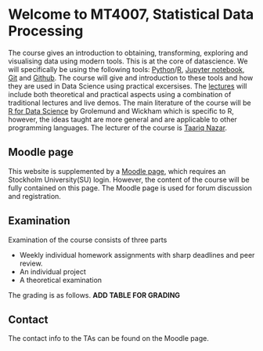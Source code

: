 # Welcome to MT4007, Statistical Data Processing
The course gives an introduction to obtaining, transforming, exploring and visualising data using modern tools.
This is at the core of datascience. We will specifically be using the following tools: [Python]()/[R](), [Jupyter
notebook](), [Git]() and [Github](). The course will give and introduction to these tools and how they are
used in Data Science using practical excersises. The [lectures](/lectures) will
include both theoretical and practical aspects using a combination of traditional lectures 
and live demos. The main literature of the course will be [R for Data
Science]() by Grolemund and Wickham which is specific to R, however, the ideas taught are more 
general and are applicable to other programming languages. The lecturer of the course is [Taariq Nazar](https://www.su.se/english/profiles/tana2011-1.618737).

## Moodle page
This website is supplemented by a [Moodle page](), which requires an Stockholm
University(SU) login. However, the content of the course will be fully contained on this page. The Moodle page
is used for forum discussion and registration.

## Examination
Examination of the course consists of three parts
- Weekly individual homework assignments with sharp deadlines and peer review.
- An individual project
- A theoretical examination

The grading is as follows. **ADD TABLE FOR GRADING**

## Contact
The contact info to the TAs can be found on the Moodle page.
